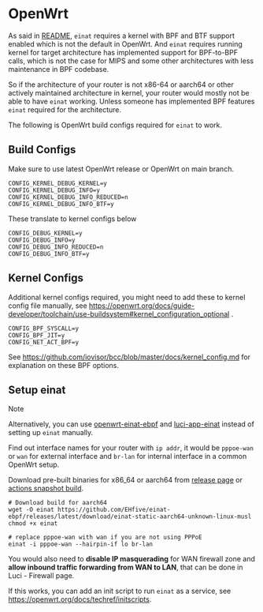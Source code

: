 # OpenWrt

As said in [README](../../README.md), `einat` requires a kernel with BPF and BTF support enabled which is not the default in OpenWrt.
And `einat` requires running kernel for target architecture has implemented support for BPF-to-BPF calls, which is not the case for MIPS and some other architectures with less maintenance in BPF codebase.

So if the architecture of your router is not x86-64 or aarch64 or other actively maintained architecture in kernel, your router would mostly not be able to have `einat` working. Unless someone has implemented BPF features `einat` required for the architecture.

The following is OpenWrt build configs required for `einat` to work.

## Build Configs

Make sure to use latest OpenWrt release or OpenWrt on main branch.

```
CONFIG_KERNEL_DEBUG_KERNEL=y
CONFIG_KERNEL_DEBUG_INFO=y
CONFIG_KERNEL_DEBUG_INFO_REDUCED=n
CONFIG_KERNEL_DEBUG_INFO_BTF=y
```

These translate to kernel configs below

```
CONFIG_DEBUG_KERNEL=y
CONFIG_DEBUG_INFO=y
CONFIG_DEBUG_INFO_REDUCED=n
CONFIG_DEBUG_INFO_BTF=y
```

## Kernel Configs

Additional kernel configs required, you might need to add these to kernel config file manually, see https://openwrt.org/docs/guide-developer/toolchain/use-buildsystem#kernel_configuration_optional .

```
CONFIG_BPF_SYSCALL=y
CONFIG_BPF_JIT=y
CONFIG_NET_ACT_BPF=y
```

See https://github.com/iovisor/bcc/blob/master/docs/kernel_config.md for explanation on these BPF options.

## Setup einat

> [!NOTE]
> Alternatively, you can use [openwrt-einat-ebpf](https://github.com/muink/openwrt-einat-ebpf) and [luci-app-einat](https://github.com/muink/luci-app-einat) instead of setting up `einat` manually.

Find out interface names for your router with `ip addr`, it would be `pppoe-wan` or `wan` for external interface and `br-lan` for internal interface in a common OpenWrt setup.

Download pre-built binaries for x86_64 or aarch64 from [release page](https://github.com/EHfive/einat-ebpf/releases/latest) or [actions snapshot build](https://github.com/EHfive/einat-ebpf/actions/workflows/build.yml).

```shell
# Download build for aarch64
wget -O einat https://github.com/EHfive/einat-ebpf/releases/latest/download/einat-static-aarch64-unknown-linux-musl
chmod +x einat

# replace pppoe-wan with wan if you are not using PPPoE
einat -i pppoe-wan --hairpin-if lo br-lan
```

You would also need to **disable IP masquerading** for WAN firewall zone and **allow inbound traffic forwarding from WAN to LAN**, that can be done in Luci - Firewall page.

If this works, you can add an init script to run `einat` as a service, see https://openwrt.org/docs/techref/initscripts.
